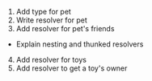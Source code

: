 1. Add type for pet
2. Write resolver for pet
3. Add resolver for pet's friends
 * Explain nesting and thunked resolvers
4. Add resolver for toys
5. Add resolver to get a toy's owner
